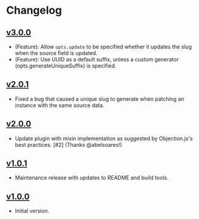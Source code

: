 # Changelog

## [v3.0.0](https://github.com/combine/objection-slugify/tree/v3.0.0)

- (Feature): Allow `opts.update` to be specified whether it updates the slug
when the source field is updated.
- (Feature): Use UUID as a default suffix, unless a custom generator
(opts.generateUniqueSuffix) is specified.

## [v2.0.1](https://github.com/combine/objection-slugify/tree/v2.0.1)

- Fixed a bug that caused a unique slug to generate when patching an instance
with the same source data.

## [v2.0.0](https://github.com/combine/objection-slugify/tree/v2.0.0)

- Update plugin with mixin implementation as suggested by Objection.js's best
practices. [#2] (Thanks @abelsoares!)

## [v1.0.1](https://github.com/combine/objection-slugify/tree/v1.0.1)

- Maintenance release with updates to README and build tools.

## [v1.0.0](https://github.com/combine/objection-slugify/tree/v1.0.0)

- Initial version.
